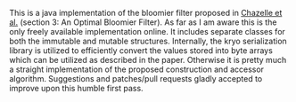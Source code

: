 This is a java implementation of the bloomier filter proposed in [Chazelle et al.][paper] (section 3: An Optimal Bloomier Filter).  As far as I am aware this is the only freely available implementation online.  It includes separate classes for both the immutable and mutable structures.  Internally, the kryo serialization library is utilized to efficiently convert the values stored into byte arrays which can be utilized as described in the paper.  Otherwise it is pretty much a straight implementation of the proposed construction and accessor algorithm.  Suggestions and patches/pull requests gladly accepted to improve upon this humble first pass. 

  [paper]: http://webee.technion.ac.il/~ayellet/Ps/nelson.pdf 
